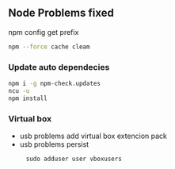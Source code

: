 ## Node Problems fixed

npm config get prefix

```sh
npm --force cache cleam
```

### Update auto dependecies

```sh
npm i -g npm-check.updates
ncu -u
npm install
```

### Virtual box

- usb problems
  add virtual box extencion pack
- usb problems persist

```
     sudo adduser user vboxusers
```
